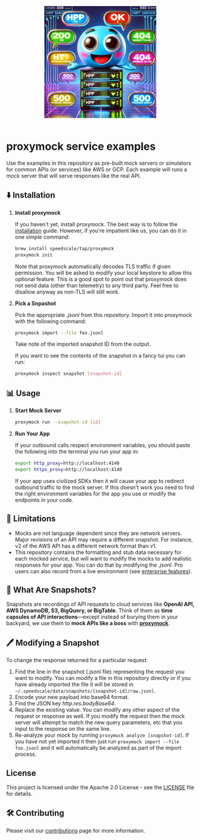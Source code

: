 <div align="center">
<img src="./resources/examples-logo.webp" height="300" alt="Mock Server (courtesy of AI)">
</div>
<br/>
<div align="center">
</div>

# proxymock service examples

Use the examples in this repository as pre-built mock servers or simulators for common APIs (or services) like AWS or GCP. Each example will runs a mock server that will serve responses like the real API.

## ⬇️ Installation

1. **Install proxymock**

   If you haven't yet, install proxymock. The best way is to follow the [installation](https://docs.speedscale.com/proxymock/getting-started/installation/) guide. However, if you're impatient like us, you can do it in one simple command:

   ```sh
   brew install speedscale/tap/proxymock
   proxymock init
   ```

   Note that proxymock automatically decodes TLS traffic if given permission. You will be asked to modify your local keystore to allow this optional feature. This is a good spot to point out that proxymock does not send data (other than telemetry) to any third party. Feel free to disallow anyway as non-TLS will still work.

1. **Pick a Snpashot**

    Pick the appropriate *.jsonl* from this repository. Import it into proxymock with the following command:

    ```sh
    proxymock import --file foo.jsonl
    ```
    Take note of the imported snapshot ID from the output.

    If you want to see the contents of the snapshot in a fancy tui you can run:

    ```sh
    proxymock inspect snapshot [snapshot-id]
    ```

## 📊 Usage

1. **Start Mock Server**

    ```sh
    proxymock run --snapshot-id [id]
    ```

1. **Run Your App**

    If your outbound calls respect environment variables, you should paste the following into the terminal you run your app in:

    ```sh
    export http_proxy=http://localhost:4140
    export https_proxy=http://localhost:4140
    ```

    If your app uses civilized SDKs then it will cause your app to redirect outbound traffic to the mock server. If this doesn't work you need to find the right environment variables for the app you use or modify the endpoints in your code.


## 📏 Limitations

* Mocks are not language dependent since they are network servers. Major revisions of an API may require a different snapshot. For instance, v2 of the AWS API has a different network format than v1.
* This repository contains the formatting and stub data necessary for each mocked service, but will want to modify the mocks to add realistic responses for your app. You can do that by modifying the *.jsonl*. Pro users can also record from a live environment (see [enterprise features](https://speedscale.com)).

## 📸 What Are Snapshots?

Snapshots are recordings of API requests to cloud services like **OpenAI API, AWS DynamoDB, S3, BigQuery, or BigTable**. Think of them as **time capsules of API interactions**—except instead of burying them in your backyard, we use them to **mock APIs like a boss** with **[proxymock](https://docs.speedscale.com/proxymock/getting-started/)**.

## 🖊️ Modifying a Snapshot

To change the response returned for a particular request:

1. Find the line in the snapshot (.jsonl file) representing the request you want to modify. You can modify a file in this repository directly or if you have already imported the file it will be stored in `~/.speedscale/data/snapshots/[snapshot-id]/raw.jsonl`.
1. Encode your new payload into base64 format.
1. Find the JSON key *http.res.bodyBase64*.
1. Replace the existing value. You can modify any other aspect of the request or response as well. If you modify the request then the mock server will attempt to match the new query parameters, etc that you input to the response on the same line.
1. Re-analyze your mock by running `proxymock analyze [snapshot-id]`. If you have not yet imported it then just run `proxymock import --file foo.jsonl` and it will automatically be analyzed as part of the import process.

## License

This project is licensed under the Apache 2.0 License - see the [LICENSE](./LICENSE) file for details.

## 🛠 Contributing

Please visit our [contributions](./CONTRIBUTING.md) page for more information.
